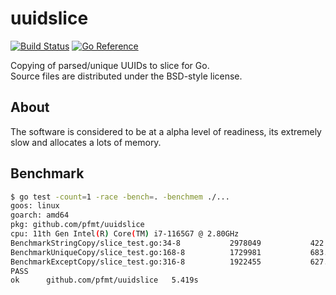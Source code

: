 # uuidslice

[![Build Status](https://cloud.drone.io/api/badges/pfmt/uuidslice/status.svg)](https://cloud.drone.io/pfmt/uuidslice)
[![Go Reference](https://pkg.go.dev/badge/github.com/pfmt/uuidslice.svg)](https://pkg.go.dev/github.com/pfmt/uuidslice)

Copying of parsed/unique UUIDs to slice for Go.  
Source files are distributed under the BSD-style license.

## About

The software is considered to be at a alpha level of readiness,
its extremely slow and allocates a lots of memory.

## Benchmark

```sh
$ go test -count=1 -race -bench=. -benchmem ./...
goos: linux
goarch: amd64
pkg: github.com/pfmt/uuidslice
cpu: 11th Gen Intel(R) Core(TM) i7-1165G7 @ 2.80GHz
BenchmarkStringCopy/slice_test.go:34-8         	 2978049	       422.3 ns/op	       0 B/op	       0 allocs/op
BenchmarkUniqueCopy/slice_test.go:168-8        	 1729981	       683.7 ns/op	      57 B/op	       0 allocs/op
BenchmarkExceptCopy/slice_test.go:316-8        	 1922455	       627.1 ns/op	      56 B/op	       0 allocs/op
PASS
ok  	github.com/pfmt/uuidslice	5.419s
```

